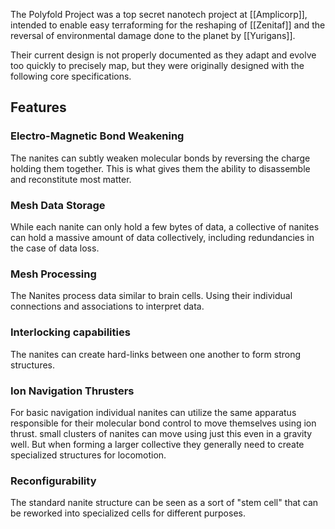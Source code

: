The Polyfold Project was a top secret nanotech project at [[Amplicorp]], intended to enable easy terraforming for the reshaping of [[Zenitaf]] and the reversal of environmental damage done to the planet by [[Yurigans]].

Their current design is not properly documented as they adapt and evolve too quickly to precisely map, but they were originally designed with the following core specifications.

## Features
### Electro-Magnetic Bond Weakening
The nanites can subtly weaken molecular bonds by reversing the charge holding them together. This is what gives them the ability to disassemble and reconstitute most matter.
### Mesh Data Storage
While each nanite can only hold a few bytes of data, a collective of nanites can hold a massive amount of data collectively, including redundancies in the case of data loss.
### Mesh Processing
The Nanites process data similar to brain cells. Using their individual connections and associations to interpret data.
### Interlocking capabilities
The nanites can create hard-links between one another to form strong structures.
### Ion Navigation Thrusters
For basic navigation individual nanites can utilize the same apparatus responsible for their molecular bond control to move themselves using ion thrust. small clusters of nanites can move using just this even in a gravity well. But when forming a larger collective they generally need to create specialized structures for locomotion.
### Reconfigurability
The standard nanite structure can be seen as a sort of "stem cell" that can be reworked into specialized cells for different purposes.